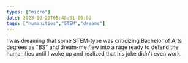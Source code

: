 ```yaml
---
types: ["micro"]
date: 2023-10-20T05:48:51-06:00
tags: ["humanities","STEM","dreams"]
---
```

I was dreaming that some STEM-type was criticizing Bachelor of Arts degrees as "BS" and dream-me flew into a rage ready to defend the humanities until I woke up and realized that his joke didn't even work.
